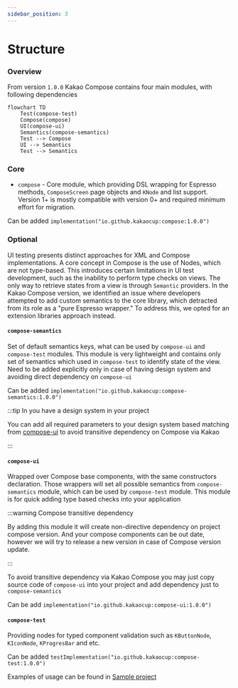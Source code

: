 ```yaml
---
sidebar_position: 3
---
```


# Structure


### **Overview**

From version `1.0.0` Kakao Compose contains four main modules, with following dependencies

```mermaid
flowchart TD
    Test(compose-test)
    Compose(compose)
    UI(compose-ui)
    Semantics(compose-semantics)
    Test --> Compose
    UI --> Semantics
    Test --> Semantics
```
### **Core**
* `compose` - Core module, which providing DSL wrapping for Espresso methods, `ComposeScreen` page objects and `KNode` and list support. Version 1+ is mostly compatible with version 0+ and required minimum effort for migration.

Can be added `implementation("io.github.kakaocup:compose:1.0.0")`

### **Optional**

UI testing presents distinct approaches for XML and Compose implementations. A core concept in Compose is the use of Nodes, which are not type-based. 
This introduces certain limitations in UI test development, such as the inability to perform type checks on views. The only way to retrieve states from a view is through `Semantic` providers. 
In the Kakao Compose version, we identified an issue where developers attempted to add custom semantics to the core library, which detracted from its role as a "pure Espresso wrapper."
To address this, we opted for an extension libraries approach instead.
  
#### `compose-semantics`  
Set of default semantics keys, what can be used by `compose-ui` and `compose-test` modules. This module is very lightweight and contains only set of semantics which used in `compose-test` to identify state of the view.
Need to be added explicitly only in case of having design system and avoiding direct dependency on `compose-ui`

Can be added `implementation("io.github.kakaocup:compose-semantics:1.0.0")`

:::tip In you have a design system in your project

You can add all required parameters to your design system based matching from [compose-ui](https://github.com/KakaoCup/Compose/tree/master/compose-ui/src/main/kotlin/io/github/kakaocup/compose/foundation) to avoid transitive dependency on Compose via Kakao

:::

#### `compose-ui`
Wrapped over Compose base components, with the same constructors declaration. 
Those wrappers will set all possible semantics from `compose-semantics` module, which can be used by `compose-test` module. This module is for quick adding type based checks into your application

:::warning Compose transitive dependency

By adding this module it will create non-directive dependency on project compose version. And your compose components can be out date, however we will try to release a new version in case of Compose version update.

:::

To avoid transitive dependency via Kakao Compose you may just copy source code of `compose-ui` into your project and add dependency just to `compose-semantics`

Can be add `implementation("io.github.kakaocup:compose-ui:1.0.0")`

#### `compose-test`
Providing nodes for typed component validation such as `KButtonNode`, `KIconNode`, `KProgresBar` and etc.

Can be added `testImplementation("io.github.kakaocup:compose-test:1.0.0")`

Examples of usage can be found in [Sample project](https://github.com/KakaoCup/Compose/tree/master/sample/src/androidTest/java/io/github/kakaocup/compose/test/node)

